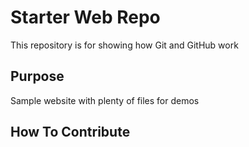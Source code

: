 # Starter Web Repo

This repository is for showing how Git and GitHub work

## Purpose

Sample website with plenty of files for demos

## How To Contribute 

